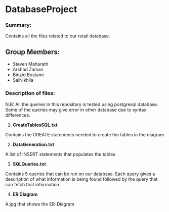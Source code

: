# DatabaseProject

### Summary:
Contains all the files related to our retail database.
## Group Members:
* Steven Maharath
* Arshad Zaman
* Biozid Bostami
* SaiNikhila

### Description of files: 

N.B: All the queries in this repository is tested using postgresql database. Some of the queries may give error in other database due to syntax differences.

1. **CreateTablesSQL.txt**

Contains the CREATE statements needed to create the tables in the diagram

2. **DataGeneration.txt**

A list of INSERT statements that populates the tables

3. **SQLQueries.txt**

Contains 5 queries that can be run on our database. Each query gives a description of what information is being found followed by the query that can fetch that information.

4. **ER Diagram**

A jpg that shows the ER-Diagram

